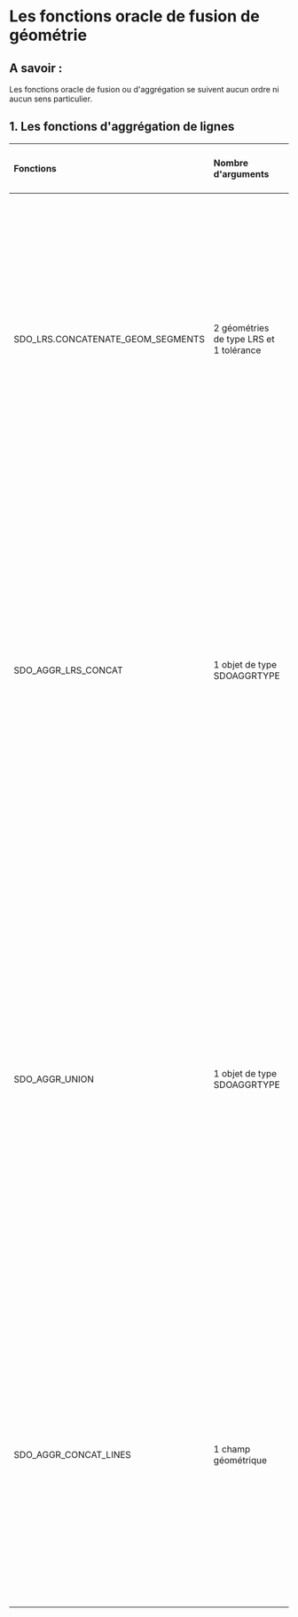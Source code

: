 # Les fonctions oracle de fusion de géométrie

## A savoir : 
Les fonctions oracle de fusion ou d'aggrégation se suivent aucun ordre ni aucun sens particulier.

## 1. Les fonctions d'aggrégation de lignes

|Fonctions 						  |Nombre d'arguments		  			  |Possibilité d'ordonner selon les valeurs d'un champ 				|Description |
|:--------------------------------|:--------------------------------------|:----------------------------------------------------------------|:-----------|
|SDO_LRS.CONCATENATE_GEOM_SEGMENTS|2 géométries de type LRS et 1 tolérance|Non												   				|Si le résultat est de type multiligne, alors le sens de chaque ligne est conservé. Si le résultat est de type polyligne, alors les sens des éléments de la ligne sont réorientés par rapport au sens du premier élément utilisé pour fusionner le résultat.|
|SDO_AGGR_LRS_CONCAT			  |1 objet de type SDOAGGRTYPE			  |Oui : *FROM (SELECT geom FROM MA_TABLE ORDER BY MA_CLE_PRIMAIRE)*|Si on ne spécifie aucun ordre de fusion, alors le résultat conserve, aussi bien pour une multiligne que pour une ligne simple, le sens des éléments ayant servis à la fusion. Par contre, si on fusionne les éléments suivant l'ordre d'un champ, le sens des éléments composant le résultat de la fusion suivra cet ordre.|
|SDO_AGGR_UNION					  |1 objet de type SDOAGGRTYPE			  |Oui : *FROM (SELECT geom FROM MA_TABLE ORDER BY MA_CLE_PRIMAIRE)*|Si on ne spécifie aucun ordre, la fusion se fait par ordre décroissant (de la clé primaire je suppose...), sinon elle se fait suivant l'ordre spécifié. Dans le cas d'une polyligne, tous les éléments sont réorientés pour prendre le sens du premier élément. Dans le cas d'une multiligne et sans spécifier d'ordre, les sens sont conservés, sinon ils dépendent de l'ordre indiqué.|
|SDO_AGGR_CONCAT_LINES			  |1 champ géométrique		  			  |Oui : *FROM (SELECT geom FROM MA_TABLE ORDER BY MA_CLE_PRIMAIRE)*|Si on ne spécifie aucun ordre, alors la fusion conserve le sens des éléments pour une multiligne et réoriente le sens des éléments pour une polyligne en suivant le sens du premier élément. Si on spécifie un ordre, alors le sens obtenu dépend de l'ordre indiqué.|
